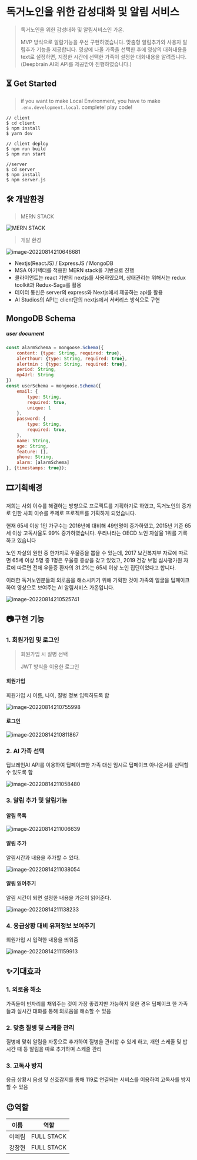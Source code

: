 # 독거노인을 위한 감성대화 및 알림 서비스
> 독거노인을 위한 감성대화 및 알림서비스인 가온. 
>
> MVP 방식으로 알람기능을 우선 구현하였습니다. 맞춤형 알림추가와 사용자 알림추가 기능을 제공합니다. 영상에 나올 가족을 선택한 후에 영상의 대화내용을 text로 설정하면, 지정한 시간에 선택한 가족이 설정한 대화내용을 알려줍니다.(Deepbrain AI의 API를 제공받아 진행하였습니다.)




## :hourglass_flowing_sand: Get Started
> if you want to make Local Environment, you have to make `.env.development.local`. complete! play code!

```
// client
$ cd client
$ npm install
$ yarn dev

// client deploy
$ npm run build
$ npm run start

//server
$ cd server
$ npm install
$ npm server.js
```



## 🛠 개발환경

> MERN STACK

![MERN STACK](https://webimages.mongodb.com/_com_assets/cms/mern-stack-b9q1kbudz0.png?auto=format%2Ccompress)

> 개발 환경

![image-20220814210646681](./images/image-20220814210646681.png)

- Nextjs(ReactJS) / ExpressJS / MongoDB 
- MSA 아키택터를 적용한 MERN stack을 기반으로 진행
- 클라이언트는 react 기반의 nextjs를 사용하였으며, 상태관리는 위해서는 redux toolkit과 Redux-Saga를 활용
- 데이터 통신은 server의 express와 Nextjs에서 제공하는 api를 활용
- AI Studios의 API는 client단의 nextjs에서 서버리스 방식으로 구현



## MongoDB Schema

##### user document
```javascript
const alarmSchema = mongoose.Schema({
    content: {type: String, required: true},
    alerthour: {type: String, required: true},
    alertmin : {type: String, required: true},
    period: String,
    mp4Url: String
})
const userSchema = mongoose.Schema({
    email: {
        type: String,
        required: true,
        unique: 1
    },
    password: {
        type: String,
        required: true,
    },
    name: String,
    age: String,
    feature: [],
    phone: String,
    alarm: [alarmSchema]
}, {timestamps: true});
```



## 🎞기획배경

저희는 사회 이슈를 해결하는 방향으로 프로젝트를 기획하기로 하였고, 독거노인의 증가로 인한 사회 이슈를 주제로 프로젝트를 기획하게 되었습니다.

현재 65세 이상 1인 가구수는 2016년에 대비해 49만명이 증가하였고, 2015년 기준 65세 이상 고독사율도 99% 증가하였습니다. 우리나라는 OECD 노인 자살율 1위를 기록하고 있습니다 

노인 자살의 원인 중 한가지로 우울증을 뽑을 수 있는데, 2017 보건복지부 자료에 따르면 65세 이상 5명 중 1명은 우울증 증상을 갖고 있었고, 2019 건강 보험 심사평가원 자료에 따르면 전체 우울증 환자의 31.2%는 65세 이상 노인 집단이었다고 합니다.

이러한 독거노인분들의 외로움을 해소시키기 위해 기획한 것이 가족의 얼굴을 딥페이크하여 영상으로 보여주는 AI 알림서비스 가온입니다.

![image-20220814210525741](./images/image-20220814210525741.png)





## 📷구현 기능

### 1. 회원가입 및 로그인

> 회원가입 시 질병 선택
>
> JWT 방식을 이용한 로그인 



#### 회원가입

회원가입 시 이름, 나이, 질병 정보 입력하도록 함

![image-20220814210755998](images/image-20220814210755998.png)

#### 로그인

![image-20220814210811867](images/image-20220814210811867.png)



### 2. AI 가족 선택

딥브레인AI API를 이용하여 딥페이크한 가족  대신 임시로 딥페이크 아나운서를 선택할 수 있도록 함

![image-20220814211058480](images/image-20220814211058480.png)



### 3. 알림 추가 및 알림기능

#### 알림 목록

![image-20220814211006639](images/image-20220814211006639.png)



#### 알림 추가

알림시간과 내용을 추가할 수 있다.

![image-20220814211038054](images/image-20220814211038054.png)



#### 알림 읽어주기

알림 시간이 되면 설정한 내용을 가온이 읽어준다.

![image-20220814211138233](images/image-20220814211138233.png)



### 4. 응급상황 대비 유저정보 보여주기

회원가입 시 입력한 내용을 띄워줌

![image-20220814211159913](images/image-20220814211159913.png)



## ✨기대효과

### 1. 외로움 해소

가족들이 빈자리를 채워주는 것이 가장 좋겠지만 가능하지 못한 경우 딥페이크 한 가족들과 
실시간 대화를 통해 외로움을 해소할 수 있음

### 2. 맞춤 질병 및 스케줄 관리

질병에 맞춰 알림을 자동으로 추가하여 질병을 관리할 수 있게 하고, 개인 스케줄 및 밥시간 때 등 알림을 따로 추가하며 스케줄 관리

### 3. 고독사 방지

응급 상황시 음성 및 신호감지를 통해 119로 연결되는 서비스를 이용하여 고독사를 방지할 수 있음 



## 😉역할

| 이름     | 역할   |
| -------- | ------ |
| 이예림   | FULL STACK  |
| 강창현 | FULL STACK  |
